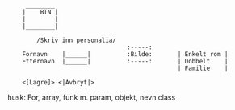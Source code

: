 
````
     ________
    |    BTN |
    |        |
    |________|

        /Skriv inn personalia/
                                 :-----:
    Fornavn    |______|          :Bilde:       | Enkelt rom |
    Etternavn  |______|          :-----:       | Dobbelt    |
                                               | Familie    |

    <[Lagre]> <|Avbryt|>
````

husk:
For, array, funk m. param, objekt, nevn class
